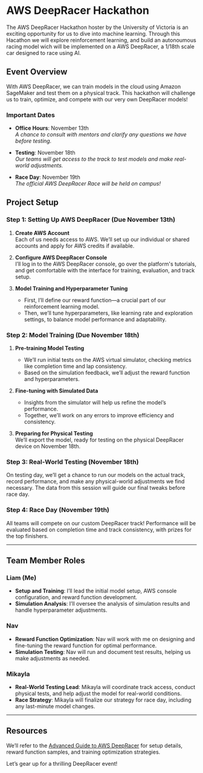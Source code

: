 # AWS DeepRacer Hackathon

The AWS DeepRacer Hackathon hoster by the University of Victoria is an exciting opportunity for us to dive into machine learning. Through this 
Hacathon we will explore reinforcement learning, and build an autonoumous racing model wich will be implemented on a AWS DeepRacer, a 1/18th scale
car designed to race using AI.

## Event Overview

With AWS DeepRacer, we can train models in the cloud using Amazon SageMaker and test them on a physical track. This hackathon will challenge us to train, optimize, and compete with our very own DeepRacer models!

### Important Dates

- **Office Hours**: November 13th  
  *A chance to consult with mentors and clarify any questions we have before testing.*

- **Testing**: November 18th  
  *Our teams will get access to the track to test models and make real-world adjustments.*

- **Race Day**: November 19th  
  *The official AWS DeepRacer Race will be held on campus!*

## Project Setup

### Step 1: Setting Up AWS DeepRacer (Due November 13th)

1. **Create AWS Account**  
   Each of us needs access to AWS. We’ll set up our individual or shared accounts and apply for AWS credits if available.

2. **Configure AWS DeepRacer Console**  
   I’ll log in to the AWS DeepRacer console, go over the platform's tutorials, and get comfortable with the interface for training, evaluation, and track setup.

3. **Model Training and Hyperparameter Tuning**  
   - First, I’ll define our reward function—a crucial part of our reinforcement learning model.
   - Then, we’ll tune hyperparameters, like learning rate and exploration settings, to balance model performance and adaptability.

### Step 2: Model Training (Due November 18th)

1. **Pre-training Model Testing**  
   - We’ll run initial tests on the AWS virtual simulator, checking metrics like completion time and lap consistency.
   - Based on the simulation feedback, we’ll adjust the reward function and hyperparameters.

2. **Fine-tuning with Simulated Data**  
   - Insights from the simulator will help us refine the model’s performance.
   - Together, we’ll work on any errors to improve efficiency and consistency.

3. **Preparing for Physical Testing**  
   We’ll export the model, ready for testing on the physical DeepRacer device on November 18th.

### Step 3: Real-World Testing (November 18th)

On testing day, we’ll get a chance to run our models on the actual track, record performance, and make any physical-world adjustments we find necessary. The data from this session will guide our final tweaks before race day.

### Step 4: Race Day (November 19th)

All teams will compete on our custom DeepRacer track! Performance will be evaluated based on completion time and track consistency, with prizes for the top finishers.

---

## Team Member Roles

### Liam (Me)
- **Setup and Training**: I’ll lead the initial model setup, AWS console configuration, and reward function development.
- **Simulation Analysis**: I’ll oversee the analysis of simulation results and handle hyperparameter adjustments.

### Nav
- **Reward Function Optimization**: Nav will work with me on designing and fine-tuning the reward function for optimal performance.
- **Simulation Testing**: Nav will run and document test results, helping us make adjustments as needed.

### Mikayla
- **Real-World Testing Lead**: Mikayla will coordinate track access, conduct physical tests, and help adjust the model for real-world conditions.
- **Race Strategy**: Mikayla will finalize our strategy for race day, including any last-minute model changes.

---

## Resources

We’ll refer to the [Advanced Guide to AWS DeepRacer](https://towardsdatascience.com/an-advanced-guide-to-aws-deepracer-2b462c37eea) for setup details, reward function samples, and training optimization strategies.

Let’s gear up for a thrilling DeepRacer event!
